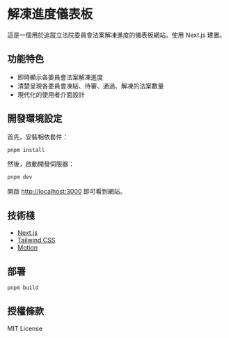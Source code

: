 # 解凍進度儀表板

這是一個用於追蹤立法院委員會法案解凍進度的儀表板網站。使用 Next.js 建置。

## 功能特色

- 即時顯示各委員會法案解凍進度
- 清楚呈現各委員會凍結、待審、通過、解凍的法案數量
- 現代化的使用者介面設計

## 開發環境設定

首先，安裝相依套件：

```bash
pnpm install
```

然後，啟動開發伺服器：

```bash
pnpm dev
```

開啟 [http://localhost:3000](http://localhost:3000) 即可看到網站。

## 技術棧

- [Next.js](https://nextjs.org)
- [Tailwind CSS](https://tailwindcss.com)
- [Motion](https://www.framer.com/motion/)

## 部署

```bash
pnpm build
```

## 授權條款

MIT License
